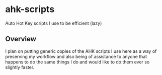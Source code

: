 # ahk-scripts
Auto Hot Key scripts I use to be efficient (lazy)

## Overview
I plan on putting generic copies of the AHK scripts I use here as a way of preserving my workflow and also being of assistance to anyone that happens to do the same things I do and would like to do them ever so slightly faster.
